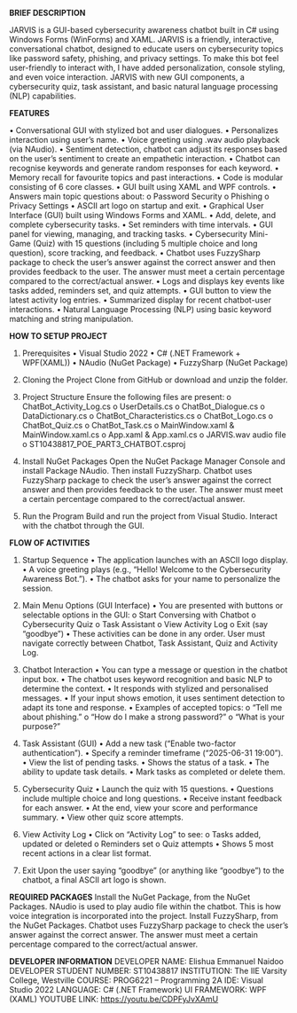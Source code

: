 **BRIEF DESCRIPTION**


JARVIS is a GUI-based cybersecurity awareness chatbot built in C# using Windows Forms (WinForms) and XAML. JARVIS is a friendly, 
interactive, conversational chatbot, designed to educate users on cybersecurity topics like password safety, phishing, and privacy 
settings. To make this bot feel user-friendly to interact with, I have added personalization, console styling, and even voice interaction. 
JARVIS with new GUI components, a cybersecurity quiz, task assistant, and basic natural language processing (NLP) capabilities.



**FEATURES**


•	Conversational GUI with stylized bot and user dialogues.
•	Personalizes interaction using user’s name.
•	Voice greeting using .wav audio playback (via NAudio).
•	Sentiment detection, chatbot can adjust its responses based on the user’s sentiment to create an empathetic interaction.
•	Chatbot can recognise keywords and generate random responses for each keyword.
•	Memory recall for favourite topics and past interactions.
•	Code is modular consisting of 6 core classes. 
•	GUI built using XAML and WPF controls.
•	Answers main topic questions about:
o	Password Security
o	Phishing
o	Privacy Settings
•	ASCII art logo on startup and exit.
•	Graphical User Interface (GUI) built using Windows Forms and XAML.
•	Add, delete, and complete cybersecurity tasks.
•	Set reminders with time intervals.
•	GUI panel for viewing, managing, and tracking tasks.
•	Cybersecurity Mini-Game (Quiz) with 15 questions (including 5 multiple choice and long question), score tracking, and feedback.
•	Chatbot uses FuzzySharp package to check the user’s answer against the correct answer and then provides feedback to the user. 
The answer must meet a certain percentage compared to the correct/actual answer.
•	Logs and displays key events like tasks added, reminders set, and quiz attempts.
•	GUI button to view the latest activity log entries.
•	Summarized display for recent chatbot-user interactions.
•	Natural Language Processing (NLP) using basic keyword matching and string manipulation.



**HOW TO SETUP PROJECT**


1.	Prerequisites
•	Visual Studio 2022
•	C# (.NET Framework + WPF(XAML))
•	NAudio (NuGet Package)
•	FuzzySharp (NuGet Package)

2.	Cloning the Project
Clone from GitHub or download and unzip the folder.

3.	Project Structure
Ensure the following files are present:
o	ChatBot_Activity_Log.cs
o	UserDetails.cs
o	ChatBot_Dialogue.cs
o	DataDictionary.cs
o	ChatBot_Characteristics.cs
o	ChatBot_Logo.cs
o	ChatBot_Quiz.cs
o	ChatBot_Task.cs
o	MainWindow.xaml & MainWindow.xaml.cs
o	App.xaml & App.xaml.cs
o	JARVIS.wav audio file
o	ST10438817_POE_PART3_CHATBOT.csproj

4.	Install NuGet Packages
Open the NuGet Package Manager Console and install Package NAudio. Then install FuzzySharp. Chatbot uses
FuzzySharp package to check the user’s answer against the correct answer and then provides feedback to
the user. The answer must meet a certain percentage compared to the correct/actual answer.


6.	Run the Program
Build and run the project from Visual Studio. Interact with the chatbot through the GUI.



**FLOW OF ACTIVITIES**


1.	Startup Sequence
•	The application launches with an ASCII logo display.
•	A voice greeting plays (e.g., “Hello! Welcome to the Cybersecurity Awareness Bot.”).
•	The chatbot asks for your name to personalize the session.

2.	Main Menu Options (GUI Interface)
•	You are presented with buttons or selectable options in the GUI:
o	Start Conversing with Chatbot
o	Cybersecurity Quiz
o	Task Assistant
o	View Activity Log
o	Exit (say “goodbye”)
•	These activities can be done in any order. User must navigate correctly between Chatbot, Task Assistant, Quiz and Activity Log.

3.	Chatbot Interaction
•	You can type a message or question in the chatbot input box.
•	The chatbot uses keyword recognition and basic NLP to determine the context.
•	It responds with stylized and personalised messages.
•	If your input shows emotion, it uses sentiment detection to adapt its tone and response.
•	Examples of accepted topics:
o	“Tell me about phishing.”
o	“How do I make a strong password?”
o	“What is your purpose?”

4.	Task Assistant (GUI)
•	Add a new task (“Enable two-factor authentication”).
•	Specify a reminder timeframe (“2025-06-31 19:00”).
•	View the list of pending tasks.
•	Shows the status of a task.
•	The ability to update task details.
•	Mark tasks as completed or delete them.


5.	Cybersecurity Quiz
•	Launch the quiz with 15 questions.
•	Questions include multiple choice and long questions.
•	Receive instant feedback for each answer.
•	At the end, view your score and performance summary.
•	View other quiz score attempts.

6.	View Activity Log
•	Click on “Activity Log” to see:
o	Tasks added, updated or deleted
o	Reminders set
o	Quiz attempts
•	Shows 5 most recent actions in a clear list format.

7.	Exit
Upon the user saying “goodbye” (or anything like “goodbye”) to the chatbot, a final ASCII art logo is shown.



**REQUIRED PACKAGES**
Install the NuGet Package, from the NuGet Packages.  NAudio is used to play audio file within the chatbot. 
This is how voice integration is incorporated into the project. Install FuzzySharp, from the NuGet Packages. 
Chatbot uses FuzzySharp package to check the user’s answer against the correct answer. The answer must meet 
a certain percentage compared to the correct/actual answer.



**DEVELOPER INFORMATION**
DEVELOPER NAME: Elishua Emmanuel Naidoo
DEVELOPER STUDENT NUMBER: ST10438817
INSTITUTION: The IIE Varsity College, Westville
COURSE: PROG6221 – Programming 2A
IDE: Visual Studio 2022
LANGUAGE: C# (.NET Framework)
UI FRAMEWORK: WPF (XAML)
YOUTUBE LINK: https://youtu.be/CDPFyJvXAmU
